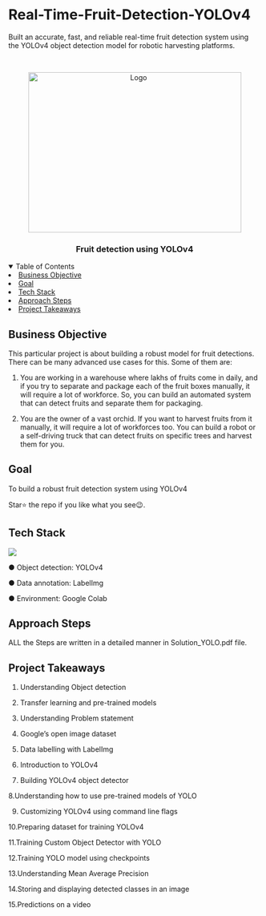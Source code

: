 # Real-Time-Fruit-Detection-YOLOv4


Built an accurate, fast, and reliable real-time fruit detection system using the YOLOv4 object detection model for robotic harvesting platforms.


<!-- PROJECT LOGO -->
<br />
<p align="center">
  <a href="https://github.com/krishnakaushik25/Real-Time-Fruit-Detection-YOLOv4">
    <img src="https://encrypted-tbn0.gstatic.com/images?q=tbn:ANd9GcTa8ntX7YHE8PWb2WBJgMbSeXVWgRzkebOQAU6UfQ1mZtJp57gD9xMuj1RFPt27cFujQnM&usqp=CAU" alt="Logo" width="425" height="320">
  </a>

  <h3 align="center">Fruit detection using YOLOv4</h3>
</p>



<!-- TABLE OF CONTENTS -->
<details open="open">
  <summary>Table of Contents</summary>
    <li><a href="#business-objective">Business Objective</a></li>
    <li><a href="#goal">Goal</a></li>
    <li><a href="#tech-stack">Tech Stack</a></li>
    <li><a href="#approach-steps">Approach Steps</a></li>
    <li><a href="#project-takeaways">Project Takeaways</a></li>
  
  </ol>
</details>



## Business Objective

This particular project is about building a robust model for fruit detections. There can be many advanced use cases for this. Some of them are:
1. You are working in a warehouse where lakhs of fruits come in daily, and if you try
to separate and package each of the fruit boxes manually, it will require a lot of
workforce. So, you can build an automated system that can detect fruits and
separate them for packaging.

2. You are the owner of a vast orchid. If you want to harvest fruits from it manually, it
will require a lot of workforces too. You can build a robot or a self-driving truck
that can detect fruits on specific trees and harvest them for you.

## Goal
To build a robust fruit detection system using YOLOv4

Star⭐ the repo if you like what you see😉.


## Tech Stack
![](https://forthebadge.com/images/badges/made-with-python.svg)

● Object detection: YOLOv4

● Data annotation: LabelImg

● Environment: Google Colab

## Approach Steps

ALL the Steps are written in a detailed manner in Solution_YOLO.pdf file.

## Project Takeaways

1. Understanding Object detection

2. Transfer learning and pre-trained models

3. Understanding Problem statement

4. Google’s open image dataset

5. Data labelling with LabelImg

6. Introduction to YOLOv4 

7. Building YOLOv4 object detector

8.Understanding how to use pre-trained models of YOLO

9. Customizing YOLOv4 using command line flags

10.Preparing dataset for training YOLOv4

11.Training Custom Object Detector with YOLO

12.Training YOLO model using checkpoints

13.Understanding Mean Average Precision

14.Storing and displaying detected classes in an image

15.Predictions on a video
    
